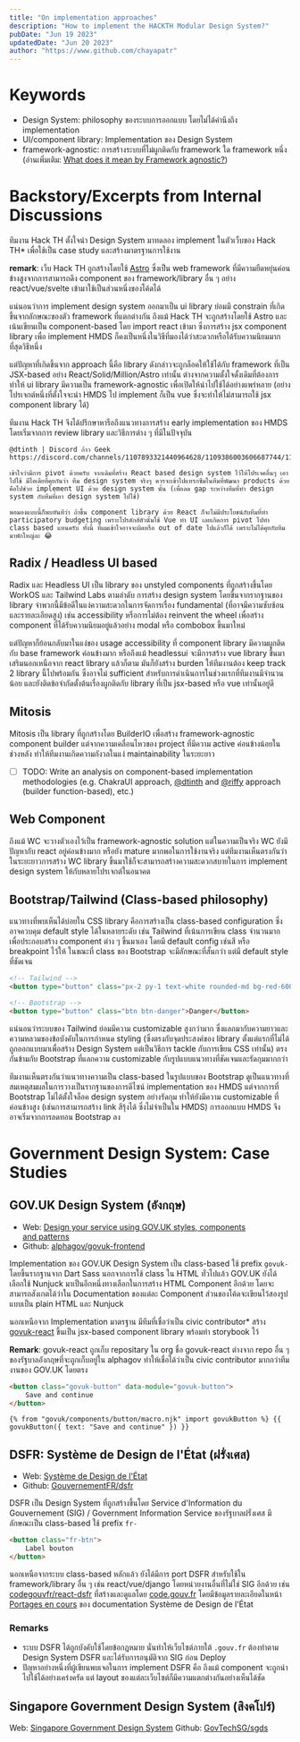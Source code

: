 ```yaml
---
title: "On implementation approaches"
description: "How to implement the HACKTH Modular Design System?"
pubDate: "Jun 19 2023"
updatedDate: "Jun 20 2023"
author: "https://www.github.com/chayapatr"
---
```


# Keywords
- Design System: philosophy ของระบบการออกแบบ โดยไม่ได้คำนึงถึง implementation
- UI/component library: Implementation ของ Design System
- framework-agnostic: การสร้างระบบที่ไม่ผูกติดกับ framework ใด framework หนึ่ง (อ่านเพิ่มเติม: [What does it mean by Framework agnostic?](https://stackoverflow.com/questions/64725017/what-does-it-mean-by-framework-agnostic))

# Backstory/Excerpts from Internal Discussions
ทีมงาน Hack TH ตั้งใจนำ Design System มาทดลอง implement ในตัวเว็บของ Hack TH* เพื่อใช้เป็น case study และสร้างมาตรฐานการใช้งาน

**remark**: เว็บ Hack TH ถูกสร้างโดยใช้ [Astro](https://astro.build) ซึ่งเป็น web framework ที่มีความยืดหยุ่นค่อนข้างสูงจากการสามารถดึง component ของ framework/library อื่น ๆ อย่าง react/vue/svelte เข้ามาใช้เป็นส่วนหนึ่งของโค้ดได้

แน่นอนว่าการ implement design system ออกมาเป็น ui library ย่อมมี constrain ที่เกิดขึ้นจากลักษณะของตัว framework ที่แตกต่างกัน ถึงแม้ Hack TH จะถูกสร้างโดยใช้ Astro และเน้นเขียนเป็น component-based โดย import react เข้ามา ซึ่งการสร้าง jsx component library เพื่อ implement HMDS ก็คงเป็นหนึ่งในวิธีที่มองได้ว่าสะดวกหรือได้รับความนิยมมากที่สุดวิธีหนึ่ง

แต่ปัญหาที่เกิดขึ้นจาก approach นี้คือ library ดังกล่าวจะถูกล็อคให้ใช้ได้กับ framework ที่เป็น JSX-based อย่าง React/Solid/Million/Astro เท่านั้น ต่างจากความตั้งใจดั้งเดิมที่ต้องการทำให้ ui library มีความเป็น framework-agnostic เพื่อเปิดให้นำไปใช้ได้อย่างแพร่หลาย (อย่างโปรเจกต์หนึ่งที่ตั้งใจจะนำ HMDS ไป implement ก็เป็น vue ซึ่งจะทำให้ไม่สามารถใช้ jsx component library ได้)

ทีมงาน Hack TH จึงได้ปรึกษาหารือถึงแนวทางการสร้าง early implementation ของ HMDS โดยเริ่มจากการ review library และวิธีการต่าง ๆ ที่มีในปัจจุบัน

```
@dtinth | Discord ก้าว Geek
https://discord.com/channels/1107893321440964628/1109386003606687744/1119942742949232651

เข้าใจว่ามีการ pivot ด้วยครับ จากเดิมที่สร้าง React based design system ไว้ให้โปรเจคอื่นๆ เอาไปใช้ มีไอเดียที่คุยกันว่า ทีม design system จริงๆ ควรจะเข้าไปแทรกซึมในทีมที่พัฒนา products ด้วย คือไปช่วย implement UI ด้วย design system นั้น (เพื่อลด gap ระหว่างทีมที่ทำ design system กับทีมที่เอา design system ไปใช้)

พอมองแบบนี้ก็พบทันทีว่า ถ้าขึ้น component library ด้วย React ก็จะไม่มีประโยชน์กับทีมที่ทำ participatory budgeting เพราะโปรดักส์ตัวนั้นใช้ Vue ทำ UI เลยเกิดการ pivot ไปทำ class based แทนครับ ทั้งนี้ ที่ผมเข้าใจอาจจะผิดหรือ out of date ไปแล้วก็ได้ เพราะไม่ได้คุยกับทีมมาพักใหญ่ละ 😂
```

## Radix / Headless UI based
Radix และ Headless UI เป็น library ของ unstyled components ที่ถูกสร้างขึ้นโดย WorkOS และ Tailwind Labs ตามลำดับ การสร้าง design system โดยขึ้นจากรากฐานของ library จำพวกนี้มีข้อดีในแง่ความสะดวกในการจัดการเรื่อง fundamental (ที่อาจมีความซับซ้อนและรายละเอียดสูง) เช่น accessibility หรือการไม่ต้อง reinvent the wheel เพื่อสร้าง component ที่ได้รับความนิยมอยู่แล้วอย่าง modal หรือ combobox ขึ้นมาใหม่

แต่ปัญหาก็ย้อนกลับมาในแง่ของ usage accessibility ที่ component library มีความผูกติดกับ base framework ค่อนข้างมาก หรือถึงแม้ headlessui จะมีการสร้าง vue library ขึ้นมาเสริมนอกเหนือจาก react library แล้วก็ตาม มันก็ยังสร้าง burden ให้ทีมงานต้อง keep track 2 library นี้ไปพร้อมกัน ซึ่งอาจไม่ sufficient สำหรับการดำเนินการในช่วงแรกที่ทีมงานมีจำนวนน้อย และยังติดข้อจำกัดตั้งต้นเรื่องผูกติดกับ library ที่เป็น jsx-based หรือ vue เท่านั้นอยู่ดี

## Mitosis
Mitosis เป็น library ที่ถูกสร้างโดย BuilderIO เพื่อสร้าง framework-agnostic component builder แต่จากความเคลื่อนไหวของ project ที่มีความ active ค่อนข้างน้อยในช่วงหลัง ทำให้ทีมงานเกิดความกังวลในแง่ maintainability ในระยะยาว

- [ ] TODO: Write an analysis on component-based implementation methodologies (e.g. ChakraUI approach, [@dtinth](https://github.com/dtinth) and [@riffy](https://github.com/rayriffy) approach (builder function-based), etc.)

## Web Component
ถึงแม้ WC จะวางตัวเองไว้เป็น framework-agnostic solution แต่ในความเป็นจริง WC ยังมีปัญหากับ react อยู่ค่อนข้างมาก หรือยัง mature มากพอในการใช้งานจริง แต่ทีมงานเห็นตรงกันว่าในระยะยาวการสร้าง WC library ขึ้นมาใช้ก็จะสามารถสร้างความสะดวกสบายในการ implement design system ให้กับหลายโปรเจกต์ในอนาคต

## Bootstrap/Tailwind (Class-based philosophy)
แนวทางที่พบเห็นได้บ่อยใน CSS library คือการสร้างเป็น class-based configuration ซึ่งอาจควบคุม default style ได้ในหลายระดับ เช่น Tailwind ที่เน้นการเขียน class จำนวนมากเพื่อประกอบสร้าง component ต่าง ๆ ขึ้นมาเอง โดยมี default config เช่นสี หรือ breakpoint ไว้ให้ ในขณะที่ class ของ Bootstrap จะมีลักษณะที่สั้นกว่า แต่มี default style ที่ชัดเจน

```html
<!-- Tailwind -->
<button type="button" class="px-2 py-1 text-white rounded-md bg-red-600">Danger</button>

<!-- Bootstrap -->
<button type="button" class="btn btn-danger">Danger</button>
```

แน่นอนว่าระบบของ Tailwind ย่อมมีความ customizable สูงกว่ามาก ซึ่งแลกมากับความยาวและความหลวมของข้อบังคับในการกำหนด styling (ซึ่งตรงกับจุดประสงค์ของ library ตั้งแต่แรกที่ไม่ได้ถูกออกแบบมาเพื่อสร้าง Design System แต่เป็นวิธีการ tackle กับการเขียน CSS เท่านั้น) ตรงกันข้ามกับ Bootstrap ที่แลกความ customizable กับรูปแบบแนวทางที่ชัดเจนและรัดกุมมากกว่า

ทีมงานเห็นตรงกันว่าแนวทางความเป็น class-based ในรูปแบบของ Bootstrap ดูเป็นแนวทางที่สมเหตุสมผลในการวางเป็นรากฐานของการดีไซน์ implementation ของ HMDS แต่จากการที่ Bootstrap ไม่ได้ตั้งใจล็อค design system อย่างรัดกุม ทำให้ยังมีความ customizable ที่ค่อนข้างสูง (เช่นการสามารถสร้าง link สีรุ้งได้ ซึ่งไม่จำเป็นใน HMDS) การออกแบบ HMDS จึงอาจเริ่มจากการลดทอน  Bootstrap ลง

# Government Design System: Case Studies
## GOV.UK Design System (อังกฤษ)
- Web: [Design your service using GOV.UK styles, components and patterns](https://design-system.service.gov.uk/)
- Github: [alphagov/govuk-frontend](https://github.com/alphagov/govuk-frontend/)

Implementation ของ GOV.UK Design System เป็น class-based ใช้ prefix `govuk-` โดยขึ้นรากฐานจาก Dart Sass นอกจากการใช้ class ใน HTML ทั่วไปแล้ว GOV.UK ยังได้เลือกใช้ Nunjuck มาเป็นอีกหนึ่งทางเลือกในการสร้าง HTML Component อีกด้วย โดยจะสามารถสังเกตได้ว่าใน Documentation ของแต่ละ Component ส่วนของโค้ดจะเขียนไว้สองรูปแบบเป็น plain HTML และ Nunjuck

นอกเหนือจาก Implementation มาตรฐาน มีทีมที่เชื่อว่าเป็น civic contributor* สร้าง [govuk-react](https://github.com/govuk-react/govuk-react) ขึ้นเป็น jsx-based component library พร้อมทำ storybook ไว้

**Remark**: govuk-react ถูกเก็บ repositary ใน org ชื่อ govuk-react ต่างจาก repo อื่น ๆ ของรัฐบาลอังกฤษที่จะถูกเก็บอยู่ใน alphagov ทำให้เชื่อได้ว่าเป็น civic contributor มากกว่าทีมงานของ GOV.UK โดยตรง

```html
<button class="govuk-button" data-module="govuk-button">
	Save and continue
</button>
```

```
{% from "govuk/components/button/macro.njk" import govukButton %} {{ govukButton({ text: "Save and continue" }) }}
```

## DSFR: Système de Design de l'État (ฝรั่งเศส)
- Web: [Système de Design de l'État](https://www.systeme-de-design.gouv.fr/)
- Github: [GouvernementFR/dsfr](https://github.com/GouvernementFR/dsfr)

DSFR เป็น Design System ที่ถูกสร้างขึ้นโดย Service d'Information du Gouvernement (SIG) / Government Information Service ของรัฐบาลฝรั่งเศส มีลักษณะเป็น class-based ใช้ prefix `fr-`

```html
<button class="fr-btn">
    Label bouton
</button>
```

นอกเหนือจากระบบ class-based หลักแล้ว ยังได้มีการ port DSFR สำหรับใช้ใน framework/library อื่น ๆ เช่น react/vue/django โดยหน่วยงานอื่นที่ไม่ใช่ SIG อีกด้วย เช่น [codegouvfr/react-dsfr](https://github.com/codegouvfr/react-dsfr) ที่สร้างและดูแลโดย [code.gouv.fr](https://code.gouv.fr) โดยมีข้อมูลรายละเอียดในหน้า [Portages en cours](https://www.systeme-de-design.gouv.fr/utilisation-et-organisation/developpeurs/portage-en-cours) ของ documentation Système de Design de l'État

### Remarks
- ระบบ DSFR ได้ถูกบังคับใช้โดยข้อกฎหมาย นั่นทำให้เว็บไซต์ภายใต้ `.gouv.fr` ต้องทำตาม Design System  DSFR และได้รับการอนุมัติจาก SIG ก่อน Deploy
- ปัญหาอย่างหนึ่งที่ผู้เขียนพบเจอในการ implement DSFR คือ ถึงแม้ component จะถูกนำไปใช้ได้อย่างเคร่งครัด แต่ layout ของแต่ละเว็บไซต์ก็มีความแตกต่างกันอย่างเห็นได้ชัด

## Singapore Government Design System (สิงคโปร์)
Web: [Singapore Government Design System](https://www.designsystem.tech.gov.sg/)
Github: [GovTechSG/sgds](https://github.com/GovTechSG/sgds/)

